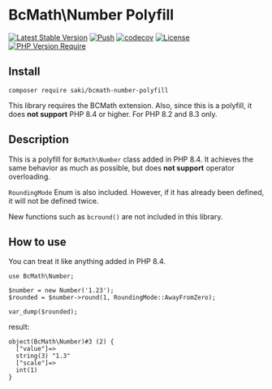 # BcMath\Number Polyfill

[![Latest Stable Version](https://poser.pugx.org/saki/bcmath-number-polyfill/v)](https://packagist.org/packages/saki/bcmath-number-polyfill)
[![Push](https://github.com/SakiTakamachi/BcMath-Number-Polyfill/actions/workflows/push.yml/badge.svg)](https://github.com/SakiTakamachi/BcMath-Number-Polyfill/actions/workflows/push.yml)
[![codecov](https://codecov.io/gh/SakiTakamachi/BcMath-Number-Polyfill/graph/badge.svg?token=SEYCY57LRY)](https://codecov.io/gh/SakiTakamachi/BcMath-Number-Polyfill)
[![License](https://poser.pugx.org/saki/bcmath-number-polyfill/license)](https://packagist.org/packages/saki/bcmath-number-polyfill)
[![PHP Version Require](https://poser.pugx.org/saki/bcmath-number-polyfill/require/php)](https://packagist.org/packages/saki/bcmath-number-polyfill)

## Install

```
composer require saki/bcmath-number-polyfill
```

This library requires the BCMath extension.
Also, since this is a polyfill, it does **not support** PHP 8.4 or higher. For PHP 8.2 and 8.3 only.

## Description

This is a polyfill for `BcMath\Number` class added in PHP 8.4.
It achieves the same behavior as much as possible, but does **not support** operator overloading.

`RoundingMode` Enum is also included. However, if it has already been defined, it will not be defined twice.

New functions such as `bcround()` are not included in this library.

## How to use

You can treat it like anything added in PHP 8.4.

```
use BcMath\Number;

$number = new Number('1.23');
$rounded = $number->round(1, RoundingMode::AwayFromZero);

var_dump($rounded);
```

result:
```
object(BcMath\Number)#3 (2) {
  ["value"]=>
  string(3) "1.3"
  ["scale"]=>
  int(1)
}
```

